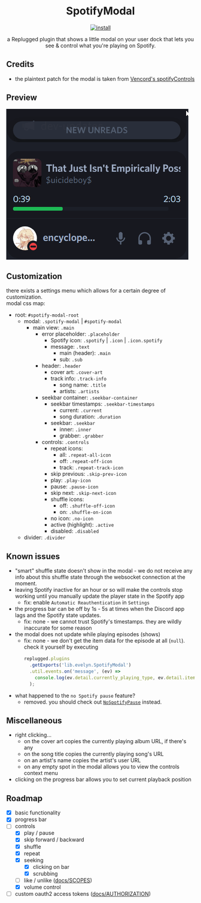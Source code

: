 <p>
  <h1 align="center">SpotifyModal</h1>
</p>

<p align="center">
  <a href="https://replugged.dev/install?identifier=lib.evelyn.SpotifyModal">
    <img alt="install" src="https://img.shields.io/badge/dynamic/json?url=https%3A%2F%2Freplugged.dev%2Fapi%2Fv1%2Fstore%2Flib.evelyn.SpotifyModal&query=%24.version&prefix=v&label=Install&style=for-the-badge">
  </a>
</p>

<p align="center">
  a Replugged plugin that shows a little modal on your user dock that lets you see & control
what you're playing on Spotify.
</p>

## Credits

- the plaintext patch for the modal is taken from
  [Vencord's spotifyControls](https://github.com/Vendicated/Vencord/blob/main/src/plugins/spotifyControls/index.tsx#L49-L57)

## Preview

![Preview](preview.gif)

## Customization

there exists a settings menu which allows for a certain degree of customization.  
modal css map:

- root: `#spotify-modal-root`
  - modal: `.spotify-modal` | `#spotify-modal`
    - main view: `.main`
      - error placeholder: `.placeholder`
        - Spotify icon: `.spotify` | `.icon` | `.icon.spotify`
        - message: `.text`
          - main (header): `.main`
          - sub: `.sub`
      - header: `.header`
        - cover art: `.cover-art`
        - track info: `.track-info`
          - song name: `.title`
          - artists: `.artists`
      - seekbar container: `.seekbar-container`
        - seekbar timestamps: `.seekbar-timestamps`
          - current: `.current`
          - song duration: `.duration`
        - seekbar: `.seekbar`
          - inner: `.inner`
          - grabber: `.grabber`
      - controls: `.controls`
        - repeat icons:
          - all: `.repeat-all-icon`
          - off: `.repeat-off-icon`
          - track: `.repeat-track-icon`
        - skip previous: `.skip-prev-icon`
        - play: `.play-icon`
        - pause: `.pause-icon`
        - skip next: `.skip-next-icon`
        - shuffle icons:
          - off: `.shuffle-off-icon`
          - on: `.shuffle-on-icon`
        - no icon: `.no-icon`
        - active (highlight): `.active`
        - disabled: `.disabled`
  - divider: `.divider`

## Known issues

- "smart" shuffle state doesn't show in the modal - we do not receive any info about this shuffle
  state through the websocket connection at the moment.
- leaving Spotify inactive for an hour or so will make the controls stop working until you manually
  update the player state in the Spotify app
  - fix: enable `Automatic Reauthentication` in `Settings`
- the progress bar can be off by 1s - 5s at times when the Discord app lags and the Spotify state
  updates.
  - fix: none - we cannot trust Spotify's timestamps. they are wildly inaccurate for some reason
- the modal does not update while playing episodes (shows)
  - fix: none - we don't get the item data for the episode at all (`null`). check it yourself by
    executing
    ```js
    replugged.plugins
      .getExports('lib.evelyn.SpotifyModal')
      .util.events.on('message', (ev) =>
        console.log(ev.detail.currently_playing_type, ev.detail.item),
      );
    ```
- what happened to the `no Spotify pause` feature?
  - removed. you should check out
    [`NoSpotifyPause`](https://github.com/Socketlike/replugged-plugins/blob/main/plugins/NoSpotifyPause)
    instead.

## Miscellaneous

- right clicking...
  - on the cover art copies the currently playing album URL, if there's any
  - on the song title copies the currently playing song's URL
  - on an artist's name copies the artist's user URL
  - on any empty spot in the modal allows you to view the controls context menu
- clicking on the progress bar allows you to set current playback position

## Roadmap

- [x] basic functionality
- [x] progress bar
- [ ] controls
  - [x] play / pause
  - [x] skip forward / backward
  - [x] shuffle
  - [x] repeat
  - [x] seeking
    - [x] clicking on bar
    - [x] scrubbing
  - [ ] like / unlike ([docs/SCOPES](docs/SCOPES.md))
  - [x] volume control
- [ ] custom oauth2 access tokens ([docs/AUTHORIZATION](docs/AUTHORIZATION.md))
